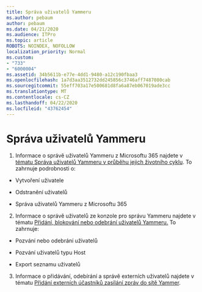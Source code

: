 ```yaml
---
title: Správa uživatelů Yammeru
ms.author: pebaum
author: pebaum
ms.date: 04/21/2020
ms.audience: ITPro
ms.topic: article
ROBOTS: NOINDEX, NOFOLLOW
localization_priority: Normal
ms.custom:
- "733"
- "6000004"
ms.assetid: 34b5611b-e77e-4dd1-9480-a12c190fbaa3
ms.openlocfilehash: 1a7d3aa3512732dd245856c3746aff7487080cab
ms.sourcegitcommit: 55eff703a17e500681d8fa6a87eb067019ade3cc
ms.translationtype: MT
ms.contentlocale: cs-CZ
ms.lasthandoff: 04/22/2020
ms.locfileid: "43762454"
---
```

# <a name="managing-yammer-users"></a>Správa uživatelů Yammeru

1. Informace o správě uživatelů Yammeru z Microsoftu 365 najdete v [tématu Správa uživatelů Yammeru v průběhu jejich životního cyklu](https://docs.microsoft.com/yammer/manage-yammer-users/manage-users-across-their-lifecycle). To zahrnuje podrobnosti o:

  - Vytvoření uživatele

  - Odstranění uživatelů

  - Správa uživatelů Yammeru z Microsoftu 365

2. Informace o správě uživatelů ze konzole pro správu Yammeru najdete v tématu [Přidání, blokování nebo odebrání uživatelů Yammeru.](https://alchemyportal.azurewebsites.net/Rule/ManageYammer%20users%20across%20their%20lifecycle%20from%20Office%20365) To zahrnuje:

  - Pozvání nebo odebrání uživatelů

  - Pozvání uživatelů typu Host

  - Export seznamu uživatelů

3. Informace o přidávání, odebírání a správě externích uživatelů najdete v tématu [Přidání externích účastníků zasílání zpráv do sítě Yammer](https://docs.microsoft.com/yammer/work-with-external-users/add-external-participants).
